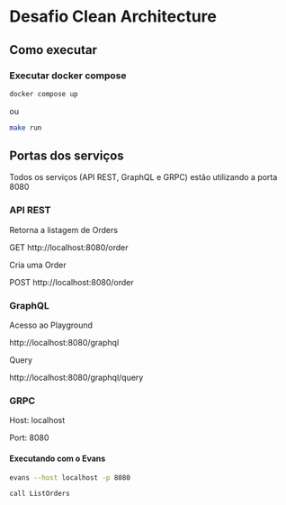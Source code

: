 # Desafio Clean Architecture

## Como executar

### Executar docker compose

```sh
docker compose up
```
ou
```sh
make run
```

## Portas dos serviços

Todos os serviços (API REST, GraphQL e GRPC) estão utilizando a porta 8080

### API REST

Retorna a listagem de Orders

GET http://localhost:8080/order

Cria uma Order

POST http://localhost:8080/order

### GraphQL

Acesso ao Playground

http://localhost:8080/graphql

Query

http://localhost:8080/graphql/query


### GRPC

Host: localhost

Port: 8080

#### Executando com o Evans
```sh
evans --host localhost -p 8080

call ListOrders
```